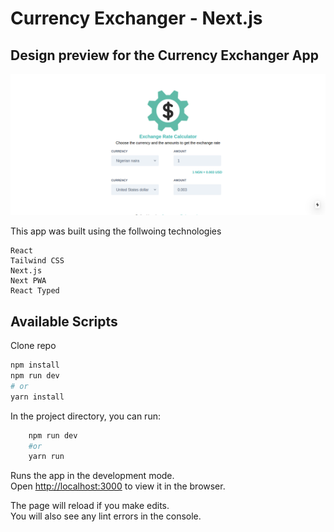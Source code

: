 # Currency Exchanger - Next.js

## Design preview for the Currency Exchanger App

![Design preview](./ExchangerRateCalculator.png)

This app was built using the follwoing technologies

```
React
Tailwind CSS
Next.js
Next PWA
React Typed
```

## Available Scripts

Clone repo

```bash
npm install
npm run dev
# or
yarn install
```

In the project directory, you can run:

```bash
    npm run dev
    #or
    yarn run
```

Runs the app in the development mode.<br />
Open [http://localhost:3000](http://localhost:3000) to view it in the browser.

The page will reload if you make edits.<br />
You will also see any lint errors in the console.
